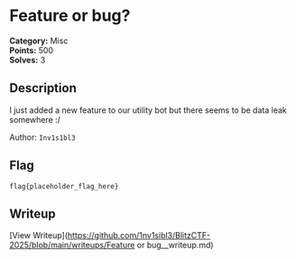 # Feature or bug?

**Category:** Misc  
**Points:** 500  
**Solves:** 3  

## Description

I just added a new feature to our utility bot but there seems to be data leak somewhere :/

Author: `Inv1s1bl3`

## Flag

```
flag{placeholder_flag_here}
```

## Writeup

[View Writeup](https://github.com/1nv1sibl3/BlitzCTF-2025/blob/main/writeups/Feature or bug__writeup.md)
